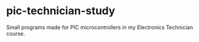 # pic-technician-study
Small programs made for PIC microcontrollers in my Electronics Technician course.
